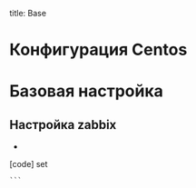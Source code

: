 title: Base

# Конфигурация Centos

# Базовая настройка

## Настройка zabbix

* ```bash
[code]
	set 
	
	```

